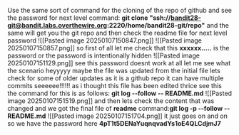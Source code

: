 Use the same sort of command for the cloning of the repo of github and see the password for next level
command:
**git clone "ssh://bandit28-git@bandit.labs.overthewire.org:2220/home/bandit28-git/repo"**
and the same will get you the git repo
and then check the readme file for next level password
![[Pasted image 20250107150847.png]]
![[Pasted image 20250107150857.png]]
so first of all let me check that this **xxxxxx.....** is the password or the password is intentionally hidden
![[Pasted image 20250107151129.png]]
see this password doesnt work at all let me see what the scenario 
heyyyyy maybe the file was updated from the initial file lets check for some of older updates as it is a github repo it can have multiple commits
seeeeee!!!!!!
as i thought this file has been edited thrice see this 
the command for this is as follows:
**git log --follow -- README.md**
![[Pasted image 20250107151519.png]]
and then lets check the content that was changed and we got the final file of **readme**
command:**git log -p --follow -- README.md**
![[Pasted image 20250107151704.png]]
it just goes on and on so we have the password here
**4pT1t5DENaYuqnqvadYs1oE4QLCdjmJ7**
